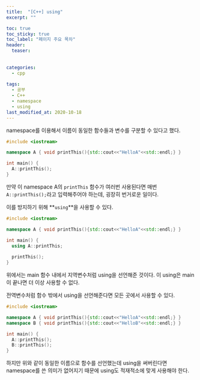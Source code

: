 ```yaml
---
title:  "[C++] using"
excerpt: ""

toc: true
toc_sticky: true
toc_label: "페이지 주요 목차"
header:
  teaser: 
  
  
categories:
  - cpp
  
tags:
  - 공부
  - C++
  - namespace
  - using
last_modified_at: 2020-10-18
---
```


namespace를 이용해서 이름이 동일한 함수들과 변수를 구분할 수 있다고 했다.

```c++
#include <iostream>

namespace A { void printThis(){std::cout<<"HelloA"<<std::endl;} }

int main() {
  A::printThis();
}
```

만약 이 namespace A의 `printThis` 함수가 여러번 사용된다면 매번 `A::printThis();`라고 입력해주어야 하는데, 굉장히 번거로운 일이다.

이를 방지하기 위해 **`using`**을 사용할 수 있다.

```c++
#include <iostream>

namespace A { void printThis(){std::cout<<"HelloA"<<std::endl;} }

int main() {
  using A::printThis;
  
  printThis();
}
```

위에서는 main 함수 내에서 지역변수처럼 using을 선언해준 것이다. 이 using은 main이 끝나면 더 이상 사용할 수 없다.

전역변수처럼 함수 밖에서 using을 선언해준다면 모든 곳에서 사용할 수 있다.

```c++
#include <iostream>

namespace A { void printThis(){std::cout<<"HelloA"<<std::endl;} }
namespace B { void printThis(){std::cout<<"HelloB"<<std::endl;} }

int main() {
  A::printThis();
  B::printThis();
}
```

하지만 위와 같이 동일한 이름으로 함수를 선언했는데 using을 써버린다면 namespace를 쓴 의미가 없어지기 때문에 using도 적재적소에 맞게 사용해야 한다.
